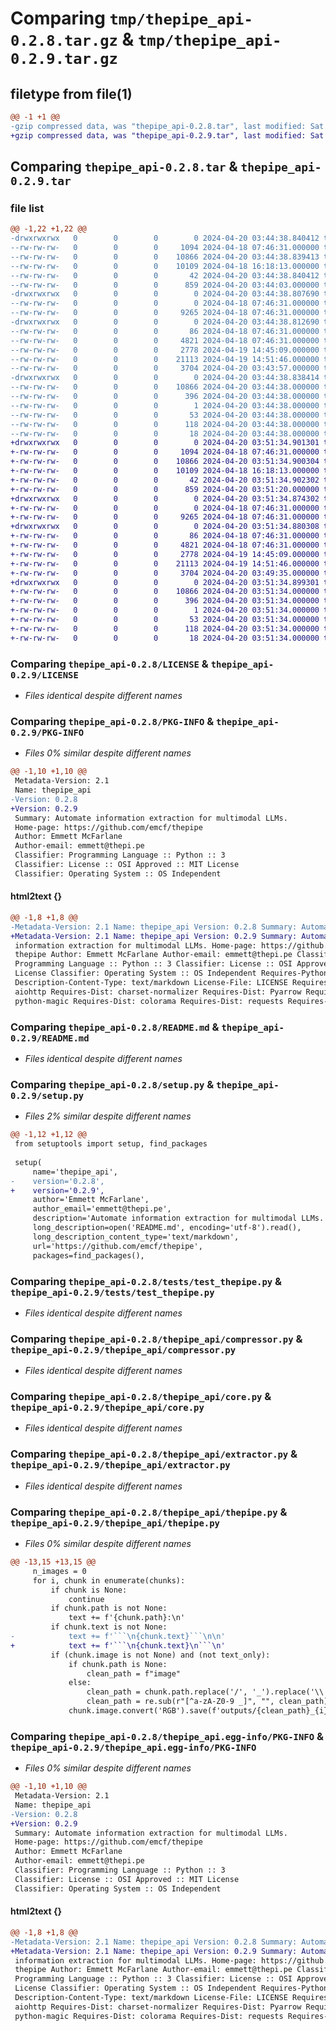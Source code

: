 # Comparing `tmp/thepipe_api-0.2.8.tar.gz` & `tmp/thepipe_api-0.2.9.tar.gz`

## filetype from file(1)

```diff
@@ -1 +1 @@
-gzip compressed data, was "thepipe_api-0.2.8.tar", last modified: Sat Apr 20 03:44:38 2024, max compression
+gzip compressed data, was "thepipe_api-0.2.9.tar", last modified: Sat Apr 20 03:51:34 2024, max compression
```

## Comparing `thepipe_api-0.2.8.tar` & `thepipe_api-0.2.9.tar`

### file list

```diff
@@ -1,22 +1,22 @@
-drwxrwxrwx   0        0        0        0 2024-04-20 03:44:38.840412 thepipe_api-0.2.8/
--rw-rw-rw-   0        0        0     1094 2024-04-18 07:46:31.000000 thepipe_api-0.2.8/LICENSE
--rw-rw-rw-   0        0        0    10866 2024-04-20 03:44:38.839413 thepipe_api-0.2.8/PKG-INFO
--rw-rw-rw-   0        0        0    10109 2024-04-18 16:18:13.000000 thepipe_api-0.2.8/README.md
--rw-rw-rw-   0        0        0       42 2024-04-20 03:44:38.840412 thepipe_api-0.2.8/setup.cfg
--rw-rw-rw-   0        0        0      859 2024-04-20 03:44:03.000000 thepipe_api-0.2.8/setup.py
-drwxrwxrwx   0        0        0        0 2024-04-20 03:44:38.807690 thepipe_api-0.2.8/tests/
--rw-rw-rw-   0        0        0        0 2024-04-18 07:46:31.000000 thepipe_api-0.2.8/tests/__init__.py
--rw-rw-rw-   0        0        0     9265 2024-04-18 07:46:31.000000 thepipe_api-0.2.8/tests/test_thepipe.py
-drwxrwxrwx   0        0        0        0 2024-04-20 03:44:38.812690 thepipe_api-0.2.8/thepipe_api/
--rw-rw-rw-   0        0        0       86 2024-04-18 07:46:31.000000 thepipe_api-0.2.8/thepipe_api/__init__.py
--rw-rw-rw-   0        0        0     4821 2024-04-18 07:46:31.000000 thepipe_api-0.2.8/thepipe_api/compressor.py
--rw-rw-rw-   0        0        0     2778 2024-04-19 14:45:09.000000 thepipe_api-0.2.8/thepipe_api/core.py
--rw-rw-rw-   0        0        0    21113 2024-04-19 14:51:46.000000 thepipe_api-0.2.8/thepipe_api/extractor.py
--rw-rw-rw-   0        0        0     3704 2024-04-20 03:43:57.000000 thepipe_api-0.2.8/thepipe_api/thepipe.py
-drwxrwxrwx   0        0        0        0 2024-04-20 03:44:38.838414 thepipe_api-0.2.8/thepipe_api.egg-info/
--rw-rw-rw-   0        0        0    10866 2024-04-20 03:44:38.000000 thepipe_api-0.2.8/thepipe_api.egg-info/PKG-INFO
--rw-rw-rw-   0        0        0      396 2024-04-20 03:44:38.000000 thepipe_api-0.2.8/thepipe_api.egg-info/SOURCES.txt
--rw-rw-rw-   0        0        0        1 2024-04-20 03:44:38.000000 thepipe_api-0.2.8/thepipe_api.egg-info/dependency_links.txt
--rw-rw-rw-   0        0        0       53 2024-04-20 03:44:38.000000 thepipe_api-0.2.8/thepipe_api.egg-info/entry_points.txt
--rw-rw-rw-   0        0        0      118 2024-04-20 03:44:38.000000 thepipe_api-0.2.8/thepipe_api.egg-info/requires.txt
--rw-rw-rw-   0        0        0       18 2024-04-20 03:44:38.000000 thepipe_api-0.2.8/thepipe_api.egg-info/top_level.txt
+drwxrwxrwx   0        0        0        0 2024-04-20 03:51:34.901301 thepipe_api-0.2.9/
+-rw-rw-rw-   0        0        0     1094 2024-04-18 07:46:31.000000 thepipe_api-0.2.9/LICENSE
+-rw-rw-rw-   0        0        0    10866 2024-04-20 03:51:34.900304 thepipe_api-0.2.9/PKG-INFO
+-rw-rw-rw-   0        0        0    10109 2024-04-18 16:18:13.000000 thepipe_api-0.2.9/README.md
+-rw-rw-rw-   0        0        0       42 2024-04-20 03:51:34.902302 thepipe_api-0.2.9/setup.cfg
+-rw-rw-rw-   0        0        0      859 2024-04-20 03:51:20.000000 thepipe_api-0.2.9/setup.py
+drwxrwxrwx   0        0        0        0 2024-04-20 03:51:34.874302 thepipe_api-0.2.9/tests/
+-rw-rw-rw-   0        0        0        0 2024-04-18 07:46:31.000000 thepipe_api-0.2.9/tests/__init__.py
+-rw-rw-rw-   0        0        0     9265 2024-04-18 07:46:31.000000 thepipe_api-0.2.9/tests/test_thepipe.py
+drwxrwxrwx   0        0        0        0 2024-04-20 03:51:34.880308 thepipe_api-0.2.9/thepipe_api/
+-rw-rw-rw-   0        0        0       86 2024-04-18 07:46:31.000000 thepipe_api-0.2.9/thepipe_api/__init__.py
+-rw-rw-rw-   0        0        0     4821 2024-04-18 07:46:31.000000 thepipe_api-0.2.9/thepipe_api/compressor.py
+-rw-rw-rw-   0        0        0     2778 2024-04-19 14:45:09.000000 thepipe_api-0.2.9/thepipe_api/core.py
+-rw-rw-rw-   0        0        0    21113 2024-04-19 14:51:46.000000 thepipe_api-0.2.9/thepipe_api/extractor.py
+-rw-rw-rw-   0        0        0     3704 2024-04-20 03:49:35.000000 thepipe_api-0.2.9/thepipe_api/thepipe.py
+drwxrwxrwx   0        0        0        0 2024-04-20 03:51:34.899301 thepipe_api-0.2.9/thepipe_api.egg-info/
+-rw-rw-rw-   0        0        0    10866 2024-04-20 03:51:34.000000 thepipe_api-0.2.9/thepipe_api.egg-info/PKG-INFO
+-rw-rw-rw-   0        0        0      396 2024-04-20 03:51:34.000000 thepipe_api-0.2.9/thepipe_api.egg-info/SOURCES.txt
+-rw-rw-rw-   0        0        0        1 2024-04-20 03:51:34.000000 thepipe_api-0.2.9/thepipe_api.egg-info/dependency_links.txt
+-rw-rw-rw-   0        0        0       53 2024-04-20 03:51:34.000000 thepipe_api-0.2.9/thepipe_api.egg-info/entry_points.txt
+-rw-rw-rw-   0        0        0      118 2024-04-20 03:51:34.000000 thepipe_api-0.2.9/thepipe_api.egg-info/requires.txt
+-rw-rw-rw-   0        0        0       18 2024-04-20 03:51:34.000000 thepipe_api-0.2.9/thepipe_api.egg-info/top_level.txt
```

### Comparing `thepipe_api-0.2.8/LICENSE` & `thepipe_api-0.2.9/LICENSE`

 * *Files identical despite different names*

### Comparing `thepipe_api-0.2.8/PKG-INFO` & `thepipe_api-0.2.9/PKG-INFO`

 * *Files 0% similar despite different names*

```diff
@@ -1,10 +1,10 @@
 Metadata-Version: 2.1
 Name: thepipe_api
-Version: 0.2.8
+Version: 0.2.9
 Summary: Automate information extraction for multimodal LLMs.
 Home-page: https://github.com/emcf/thepipe
 Author: Emmett McFarlane
 Author-email: emmett@thepi.pe
 Classifier: Programming Language :: Python :: 3
 Classifier: License :: OSI Approved :: MIT License
 Classifier: Operating System :: OS Independent
```

#### html2text {}

```diff
@@ -1,8 +1,8 @@
-Metadata-Version: 2.1 Name: thepipe_api Version: 0.2.8 Summary: Automate
+Metadata-Version: 2.1 Name: thepipe_api Version: 0.2.9 Summary: Automate
 information extraction for multimodal LLMs. Home-page: https://github.com/emcf/
 thepipe Author: Emmett McFarlane Author-email: emmett@thepi.pe Classifier:
 Programming Language :: Python :: 3 Classifier: License :: OSI Approved :: MIT
 License Classifier: Operating System :: OS Independent Requires-Python: >=3.6
 Description-Content-Type: text/markdown License-File: LICENSE Requires-Dist:
 aiohttp Requires-Dist: charset-normalizer Requires-Dist: Pyarrow Requires-Dist:
 python-magic Requires-Dist: colorama Requires-Dist: requests Requires-Dist:
```

### Comparing `thepipe_api-0.2.8/README.md` & `thepipe_api-0.2.9/README.md`

 * *Files identical despite different names*

### Comparing `thepipe_api-0.2.8/setup.py` & `thepipe_api-0.2.9/setup.py`

 * *Files 2% similar despite different names*

```diff
@@ -1,12 +1,12 @@
 from setuptools import setup, find_packages
 
 setup(
     name='thepipe_api',
-    version='0.2.8',
+    version='0.2.9',
     author='Emmett McFarlane',
     author_email='emmett@thepi.pe',
     description='Automate information extraction for multimodal LLMs.',
     long_description=open('README.md', encoding='utf-8').read(),
     long_description_content_type='text/markdown',
     url='https://github.com/emcf/thepipe',
     packages=find_packages(),
```

### Comparing `thepipe_api-0.2.8/tests/test_thepipe.py` & `thepipe_api-0.2.9/tests/test_thepipe.py`

 * *Files identical despite different names*

### Comparing `thepipe_api-0.2.8/thepipe_api/compressor.py` & `thepipe_api-0.2.9/thepipe_api/compressor.py`

 * *Files identical despite different names*

### Comparing `thepipe_api-0.2.8/thepipe_api/core.py` & `thepipe_api-0.2.9/thepipe_api/core.py`

 * *Files identical despite different names*

### Comparing `thepipe_api-0.2.8/thepipe_api/extractor.py` & `thepipe_api-0.2.9/thepipe_api/extractor.py`

 * *Files identical despite different names*

### Comparing `thepipe_api-0.2.8/thepipe_api/thepipe.py` & `thepipe_api-0.2.9/thepipe_api/thepipe.py`

 * *Files 0% similar despite different names*

```diff
@@ -13,15 +13,15 @@
     n_images = 0
     for i, chunk in enumerate(chunks):
         if chunk is None:
             continue
         if chunk.path is not None:
             text += f'{chunk.path}:\n'
         if chunk.text is not None:
-            text += f'```\n{chunk.text}```\n\n'
+            text += f'```\n{chunk.text}\n```\n'
         if (chunk.image is not None) and (not text_only):
             if chunk.path is None:
                 clean_path = f"image"
             else:
                 clean_path = chunk.path.replace('/', '_').replace('\\', '_')
                 clean_path = re.sub(r"[^a-zA-Z0-9 _]", "", clean_path)
             chunk.image.convert('RGB').save(f'outputs/{clean_path}_{i}.jpg')
```

### Comparing `thepipe_api-0.2.8/thepipe_api.egg-info/PKG-INFO` & `thepipe_api-0.2.9/thepipe_api.egg-info/PKG-INFO`

 * *Files 0% similar despite different names*

```diff
@@ -1,10 +1,10 @@
 Metadata-Version: 2.1
 Name: thepipe_api
-Version: 0.2.8
+Version: 0.2.9
 Summary: Automate information extraction for multimodal LLMs.
 Home-page: https://github.com/emcf/thepipe
 Author: Emmett McFarlane
 Author-email: emmett@thepi.pe
 Classifier: Programming Language :: Python :: 3
 Classifier: License :: OSI Approved :: MIT License
 Classifier: Operating System :: OS Independent
```

#### html2text {}

```diff
@@ -1,8 +1,8 @@
-Metadata-Version: 2.1 Name: thepipe_api Version: 0.2.8 Summary: Automate
+Metadata-Version: 2.1 Name: thepipe_api Version: 0.2.9 Summary: Automate
 information extraction for multimodal LLMs. Home-page: https://github.com/emcf/
 thepipe Author: Emmett McFarlane Author-email: emmett@thepi.pe Classifier:
 Programming Language :: Python :: 3 Classifier: License :: OSI Approved :: MIT
 License Classifier: Operating System :: OS Independent Requires-Python: >=3.6
 Description-Content-Type: text/markdown License-File: LICENSE Requires-Dist:
 aiohttp Requires-Dist: charset-normalizer Requires-Dist: Pyarrow Requires-Dist:
 python-magic Requires-Dist: colorama Requires-Dist: requests Requires-Dist:
```

